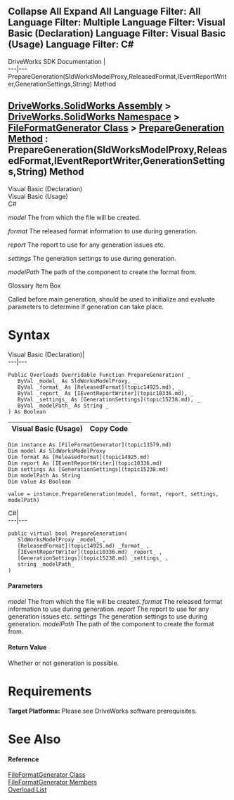 Collapse All Expand All Language Filter: All  Language Filter: Multiple  Language Filter: Visual Basic (Declaration) Language Filter: Visual Basic (Usage) Language Filter: C#  
---  
DriveWorks SDK Documentation  |   
---|---  
PrepareGeneration(SldWorksModelProxy,ReleasedFormat,IEventReportWriter,GenerationSettings,String) Method   
  
[DriveWorks.SolidWorks Assembly](topic13342.md) > [DriveWorks.SolidWorks Namespace](topic13345.md) > [FileFormatGenerator Class](topic13579.md) > [PrepareGeneration Method](topic13588.md) : PrepareGeneration(SldWorksModelProxy,ReleasedFormat,IEventReportWriter,GenerationSettings,String) Method  
---  
  
Visual Basic (Declaration)    
Visual Basic (Usage)    
C# 

_model_
    The from which the file will be created.

_format_
    The released format information to use during generation.

_report_
    The report to use for any generation issues etc.

_settings_
    The generation settings to use during generation.

_modelPath_
    The path of the component to create the format from.

Glossary Item Box

Called before main generation, should be used to initialize and evaluate parameters to determine if generation can take place. 

# Syntax

Visual Basic (Declaration)|   
---|---  
      
    
    Public Overloads Overridable Function PrepareGeneration( _
       ByVal _model_ As SldWorksModelProxy, _
       ByVal _format_ As [ReleasedFormat](topic14925.md), _
       ByVal _report_ As [IEventReportWriter](topic10336.md), _
       ByVal _settings_ As [GenerationSettings](topic15238.md), _
       ByVal _modelPath_ As String _
    ) As Boolean  
  
Visual Basic (Usage)| Copy Code  
---|---  
      
    
    Dim instance As [FileFormatGenerator](topic13579.md)
    Dim model As SldWorksModelProxy
    Dim format As [ReleasedFormat](topic14925.md)
    Dim report As [IEventReportWriter](topic10336.md)
    Dim settings As [GenerationSettings](topic15238.md)
    Dim modelPath As String
    Dim value As Boolean
     
    value = instance.PrepareGeneration(model, format, report, settings, modelPath)  
  
C#|   
---|---  
      
    
    public virtual bool PrepareGeneration( 
       SldWorksModelProxy _model_ ,
       [ReleasedFormat](topic14925.md) _format_ ,
       [IEventReportWriter](topic10336.md) _report_ ,
       [GenerationSettings](topic15238.md) _settings_ ,
       string _modelPath_
    )  
  
#### Parameters

 _model_
    The from which the file will be created.
_format_
    The released format information to use during generation.
_report_
    The report to use for any generation issues etc.
_settings_
    The generation settings to use during generation.
_modelPath_
    The path of the component to create the format from.

#### Return Value

Whether or not generation is possible.

# Requirements

**Target Platforms:** Please see DriveWorks software prerequisites.

# See Also

#### Reference

[FileFormatGenerator Class](topic13579.md)   
[FileFormatGenerator Members](topic13580.md)   
[Overload List](topic13588.md)


